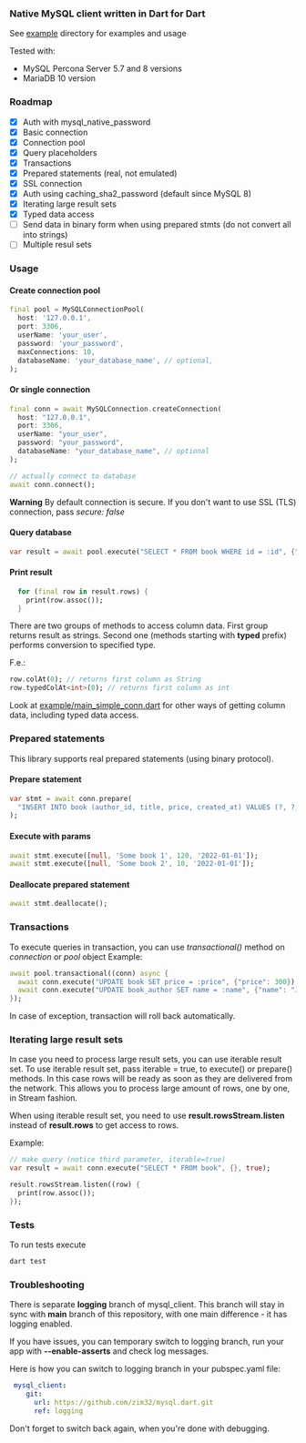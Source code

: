 ### Native MySQL client written in Dart for Dart

See [example](example/) directory for examples and usage

Tested with:
 * MySQL Percona Server 5.7 and 8 versions
 * MariaDB 10 version

### Roadmap

* [x] Auth with mysql_native_password
* [x] Basic connection
* [x] Connection pool
* [x] Query placeholders
* [x] Transactions
* [x] Prepared statements (real, not emulated)
* [x] SSL connection
* [x] Auth using caching_sha2_password (default since MySQL 8)
* [x] Iterating large result sets
* [x] Typed data access
* [ ] Send data in binary form when using prepared stmts (do not convert all into strings)
* [ ] Multiple resul sets

### Usage

#### Create connection pool

```dart
final pool = MySQLConnectionPool(
  host: '127.0.0.1',
  port: 3306,
  userName: 'your_user',
  password: 'your_password',
  maxConnections: 10,
  databaseName: 'your_database_name', // optional,
);
```

#### Or single connection

```dart
final conn = await MySQLConnection.createConnection(
  host: "127.0.0.1",
  port: 3306,
  userName: "your_user",
  password: "your_password",
  databaseName: "your_database_name", // optional
);

// actually connect to database
await conn.connect();
```

**Warning**
By default connection is secure. If you don't want to use SSL (TLS) connection, pass *secure: false*

#### Query database

```dart
var result = await pool.execute("SELECT * FROM book WHERE id = :id", {"id": 1});
```

#### Print result
```dart
  for (final row in result.rows) {
    print(row.assoc());
  }
```

There are two groups of methods to access column data. 
First group returns result as strings.
Second one (methods starting with **typed** prefix) performs conversion to specified type.

F.e.:  
```dart
row.colAt(0); // returns first column as String
row.typedColAt<int>(0); // returns first column as int 
```

Look at [example/main_simple_conn.dart](example/main_simple_conn.dart) for other ways of getting column data, including typed data access.

### Prepared statements

This library supports real prepared statements (using binary protocol).

#### Prepare statement

```dart
var stmt = await conn.prepare(
  "INSERT INTO book (author_id, title, price, created_at) VALUES (?, ?, ?, ?)",
);
```

#### Execute with params

```dart
await stmt.execute([null, 'Some book 1', 120, '2022-01-01']);
await stmt.execute([null, 'Some book 2', 10, '2022-01-01']);
```

#### Deallocate prepared statement

```dart
await stmt.deallocate();
```

### Transactions

To execute queries in transaction, you can use *transactional()* method on *connection* or *pool* object
Example:

```dart
await pool.transactional((conn) async {
  await conn.execute("UPDATE book SET price = :price", {"price": 300});
  await conn.execute("UPDATE book_author SET name = :name", {"name": "John Doe"});
});
```

In case of exception, transaction will roll back automatically.

### Iterating large result sets

In case you need to process large result sets, you can use iterable result set.
To use iterable result set, pass iterable = true, to execute() or prepare() methods.
In this case rows will be ready as soon as they are delivered from the network.
This allows you to process large amount of rows, one by one, in Stream fashion.

When using iterable result set, you need to use **result.rowsStream.listen** instead of **result.rows** to get access to rows.

Example:

```dart
// make query (notice third parameter, iterable=true)
var result = await conn.execute("SELECT * FROM book", {}, true);

result.rowsStream.listen((row) {
  print(row.assoc());
});
```

### Tests

To run tests execute

```bash
dart test
```

### Troubleshooting

There is separate **logging** branch of mysql_client. This branch will stay in sync with **main** branch of this repository, with one main difference - it has logging enabled.

If you have issues, you can temporary switch to logging branch, run your app with **--enable-asserts** and check log messages.

Here is how you can switch to logging branch in your pubspec.yaml file:

```yaml
 mysql_client: 
    git: 
      url: https://github.com/zim32/mysql.dart.git
      ref: logging
```

Don't forget to switch back again, when you're done with debugging.